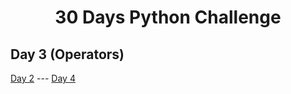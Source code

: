 <h1 align="center">30 Days Python Challenge</h1>
<h2>Day 3 (Operators)</h1>

<a href="Day2.md">Day 2</a> --- <a href="Day4.md">Day 4</a>